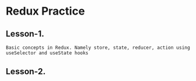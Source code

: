 # Redux Practice

## Lesson-1.<br>

`Basic concepts in Redux. Namely store, state, reducer, action using useSelector and useState hooks`

## Lesson-2.<br>
